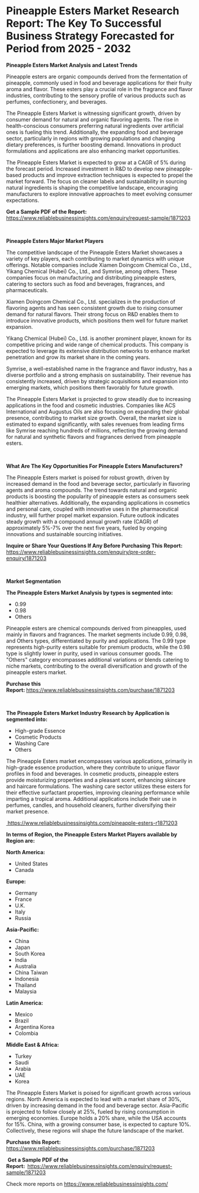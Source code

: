 <p><h1>Pineapple Esters Market Research Report: The Key To Successful Business Strategy Forecasted for Period from 2025 - 2032</h1></p><p><strong>Pineapple Esters Market Analysis and Latest Trends</strong></p>
<p><p>Pineapple esters are organic compounds derived from the fermentation of pineapple, commonly used in food and beverage applications for their fruity aroma and flavor. These esters play a crucial role in the fragrance and flavor industries, contributing to the sensory profile of various products such as perfumes, confectionery, and beverages.</p><p>The Pineapple Esters Market is witnessing significant growth, driven by consumer demand for natural and organic flavoring agents. The rise in health-conscious consumers preferring natural ingredients over artificial ones is fueling this trend. Additionally, the expanding food and beverage sector, particularly in regions with growing populations and changing dietary preferences, is further boosting demand. Innovations in product formulations and applications are also enhancing market opportunities.</p><p>The Pineapple Esters Market is expected to grow at a CAGR of 5% during the forecast period. Increased investment in R&D to develop new pineapple-based products and improve extraction techniques is expected to propel the market forward. The focus on cleaner labels and sustainability in sourcing natural ingredients is shaping the competitive landscape, encouraging manufacturers to explore innovative approaches to meet evolving consumer expectations.</p></p>
<p><strong>Get a Sample PDF of the Report:&nbsp;</strong> <a href="https://www.reliablebusinessinsights.com/enquiry/request-sample/1871203?utm_campaign=101&utm_medium=2&utm_source=Github&utm_content=ia&utm_term=04022025&utm_id=pineapple-esters">https://www.reliablebusinessinsights.com/enquiry/request-sample/1871203</a></p>
<p>&nbsp;</p>
<p><strong>Pineapple Esters Major Market Players</strong></p>
<p><p>The competitive landscape of the Pineapple Esters Market showcases a variety of key players, each contributing to market dynamics with unique offerings. Notable companies include Xiamen Doingcom Chemical Co., Ltd., Yikang Chemical (Hubei) Co., Ltd., and Symrise, among others. These companies focus on manufacturing and distributing pineapple esters, catering to sectors such as food and beverages, fragrances, and pharmaceuticals.</p><p>Xiamen Doingcom Chemical Co., Ltd. specializes in the production of flavoring agents and has seen consistent growth due to rising consumer demand for natural flavors. Their strong focus on R&D enables them to introduce innovative products, which positions them well for future market expansion.</p><p>Yikang Chemical (Hubei) Co., Ltd. is another prominent player, known for its competitive pricing and wide range of chemical products. This company is expected to leverage its extensive distribution networks to enhance market penetration and grow its market share in the coming years.</p><p>Symrise, a well-established name in the fragrance and flavor industry, has a diverse portfolio and a strong emphasis on sustainability. Their revenue has consistently increased, driven by strategic acquisitions and expansion into emerging markets, which positions them favorably for future growth.</p><p>The Pineapple Esters Market is projected to grow steadily due to increasing applications in the food and cosmetic industries. Companies like ACS International and Augustus Oils are also focusing on expanding their global presence, contributing to market size growth. Overall, the market size is estimated to expand significantly, with sales revenues from leading firms like Symrise reaching hundreds of millions, reflecting the growing demand for natural and synthetic flavors and fragrances derived from pineapple esters.</p></p>
<p>&nbsp;</p>
<p><strong>What Are The Key Opportunities For Pineapple Esters Manufacturers?</strong></p>
<p><p>The Pineapple Esters market is poised for robust growth, driven by increased demand in the food and beverage sector, particularly in flavoring agents and aroma compounds. The trend towards natural and organic products is boosting the popularity of pineapple esters as consumers seek healthier alternatives. Additionally, the expanding applications in cosmetics and personal care, coupled with innovative uses in the pharmaceutical industry, will further propel market expansion. Future outlook indicates steady growth with a compound annual growth rate (CAGR) of approximately 5%-7% over the next five years, fueled by ongoing innovations and sustainable sourcing initiatives.</p></p>
<p><strong>Inquire or Share Your Questions If Any Before Purchasing This Report:</strong> <a href="https://www.reliablebusinessinsights.com/enquiry/pre-order-enquiry/1871203?utm_campaign=101&utm_medium=2&utm_source=Github&utm_content=ia&utm_term=04022025&utm_id=pineapple-esters">https://www.reliablebusinessinsights.com/enquiry/pre-order-enquiry/1871203</a></p>
<p>&nbsp;</p>
<p><strong>Market Segmentation</strong></p>
<p><strong>The Pineapple Esters Market Analysis by types is segmented into:</strong></p>
<p><ul><li>0.99</li><li>0.98</li><li>Others</li></ul></p>
<p><p>Pineapple esters are chemical compounds derived from pineapples, used mainly in flavors and fragrances. The market segments include 0.99, 0.98, and Others types, differentiated by purity and applications. The 0.99 type represents high-purity esters suitable for premium products, while the 0.98 type is slightly lower in purity, used in various consumer goods. The "Others" category encompasses additional variations or blends catering to niche markets, contributing to the overall diversification and growth of the pineapple esters market.</p></p>
<p><strong>Purchase this Report:&nbsp;</strong><a href="https://www.reliablebusinessinsights.com/purchase/1871203?utm_campaign=101&utm_medium=2&utm_source=Github&utm_content=ia&utm_term=04022025&utm_id=pineapple-esters">https://www.reliablebusinessinsights.com/purchase/1871203</a></p>
<p>&nbsp;</p>
<p><strong>The Pineapple Esters Market Industry Research by Application is segmented into:</strong></p>
<p><ul><li>High-grade Essence</li><li>Cosmetic Products</li><li>Washing Care</li><li>Others</li></ul></p>
<p><p>The Pineapple Esters market encompasses various applications, primarily in high-grade essence production, where they contribute to unique flavor profiles in food and beverages. In cosmetic products, pineapple esters provide moisturizing properties and a pleasant scent, enhancing skincare and haircare formulations. The washing care sector utilizes these esters for their effective surfactant properties, improving cleaning performance while imparting a tropical aroma. Additional applications include their use in perfumes, candles, and household cleaners, further diversifying their market presence.</p></p>
<p><a href="https://www.reliablebusinessinsights.com/pineapple-esters-r1871203?utm_campaign=101&utm_medium=2&utm_source=Github&utm_content=ia&utm_term=04022025&utm_id=pineapple-esters">&nbsp;https://www.reliablebusinessinsights.com/pineapple-esters-r1871203</a></p>
<p><strong>In terms of Region, the Pineapple Esters Market Players available by Region are:</strong></p>
<p>
    <p> <strong> North America: </strong>
        <ul>
            <li>United States</li>
            <li>Canada</li>
        </ul>
        </p> 
    <p> <strong> Europe: </strong>
        <ul>
            <li>Germany</li>
            <li>France</li>
            <li>U.K.</li>
            <li>Italy</li>
            <li>Russia</li>
        </ul>
        </p> 
    <p> <strong> Asia-Pacific: </strong>
        <ul>
            <li>China</li>
            <li>Japan</li>
            <li>South Korea</li>
            <li>India</li>
            <li>Australia</li>
            <li>China Taiwan</li>
            <li>Indonesia</li>
            <li>Thailand</li>
            <li>Malaysia</li>
        </ul>
        </p> 
    <p> <strong> Latin America: </strong>
        <ul>
            <li>Mexico</li>
            <li>Brazil</li>
            <li>Argentina Korea</li>
            <li>Colombia</li>
        </ul>
        </p> 
    <p> <strong> Middle East & Africa: </strong>
        <ul>
            <li>Turkey</li>
            <li>Saudi</li>
            <li>Arabia</li>
            <li>UAE</li>
            <li>Korea</li>
        </ul>
    </p>
    </p>
<p><p>The Pineapple Esters Market is poised for significant growth across various regions. North America is expected to lead with a market share of 30%, driven by increasing demand in the food and beverage sector. Asia-Pacific is projected to follow closely at 25%, fueled by rising consumption in emerging economies. Europe holds a 20% share, while the USA accounts for 15%. China, with a growing consumer base, is expected to capture 10%. Collectively, these regions will shape the future landscape of the market.</p></p>
<p><strong>Purchase this Report: </strong><a href="https://www.reliablebusinessinsights.com/purchase/1871203?utm_campaign=101&utm_medium=2&utm_source=Github&utm_content=ia&utm_term=04022025&utm_id=pineapple-esters">https://www.reliablebusinessinsights.com/purchase/1871203</a></p>
<p>&nbsp;<strong>Get a Sample PDF of the Report:&nbsp;&nbsp;</strong><a href="https://www.reliablebusinessinsights.com/enquiry/request-sample/1871203?utm_campaign=101&utm_medium=2&utm_source=Github&utm_content=ia&utm_term=04022025&utm_id=pineapple-esters">https://www.reliablebusinessinsights.com/enquiry/request-sample/1871203</a></p>
<p><strong></strong></p>
<p>Check more reports on <a href="https://www.reliablebusinessinsights.com/?utm_campaign=101&utm_medium=2&utm_source=Github&utm_content=ia&utm_term=04022025&utm_id=pineapple-esters">https://www.reliablebusinessinsights.com/</a></p>